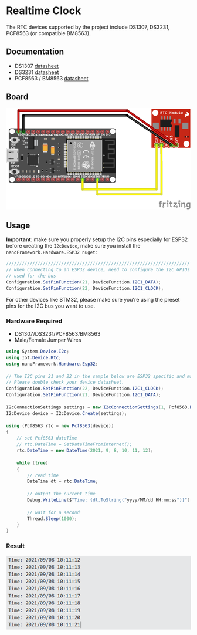 # Realtime Clock
The RTC devices supported by the project include DS1307, DS3231, PCF8563 (or compatible BM8563).

## Documentation
- DS1307 [datasheet](https://cdn.datasheetspdf.com/pdf-down/D/S/1/DS1307-Maxim.pdf)
- DS3231 [datasheet](https://datasheets.maximintegrated.com/en/ds/DS3231.pdf)
- PCF8563 / BM8563 [datasheet](https://cdn.datasheetspdf.com/pdf-down/P/C/F/PCF-856.pdf)

## Board

![Circuit RTC](circuit_rtc.png)

## Usage

**Important**: make sure you properly setup the I2C pins especially for ESP32 before creating the `I2cDevice`, make sure you install the `nanoFramework.Hardware.ESP32 nuget`:

```csharp
//////////////////////////////////////////////////////////////////////
// when connecting to an ESP32 device, need to configure the I2C GPIOs
// used for the bus
Configuration.SetPinFunction(21, DeviceFunction.I2C1_DATA);
Configuration.SetPinFunction(22, DeviceFunction.I2C1_CLOCK);
```

For other devices like STM32, please make sure you're using the preset pins for the I2C bus you want to use.

### Hardware Required

- DS1307/DS3231/PCF8563/BM8563
- Male/Female Jumper Wires
 
```csharp
using System.Device.I2c;
using Iot.Device.Rtc;
using nanoFramework.Hardware.Esp32;

// The I2C pins 21 and 22 in the sample below are ESP32 specific and may differ from other platforms.
// Please double check your device datasheet.
Configuration.SetPinFunction(22, DeviceFunction.I2C1_CLOCK);
Configuration.SetPinFunction(21, DeviceFunction.I2C1_DATA);

I2cConnectionSettings settings = new I2cConnectionSettings(1, Pcf8563.DefaultI2cAddress);
I2cDevice device = I2cDevice.Create(settings);

using (Pcf8563 rtc = new Pcf8563(device))
{
    // set Pcf8563 dateTime
    // rtc.DateTime = GetDateTimeFromInternet();
    rtc.DateTime = new DateTime(2021, 9, 8, 10, 11, 12);
    
    while (true)
    {
        // read time
        DateTime dt = rtc.DateTime;
        
        // output the current time
        Debug.WriteLine($"Time: {dt.ToString("yyyy/MM/dd HH:mm:ss")}");
        
        // wait for a second
        Thread.Sleep(1000);
    }
}
```
### Result

![Sample result](output.png)

